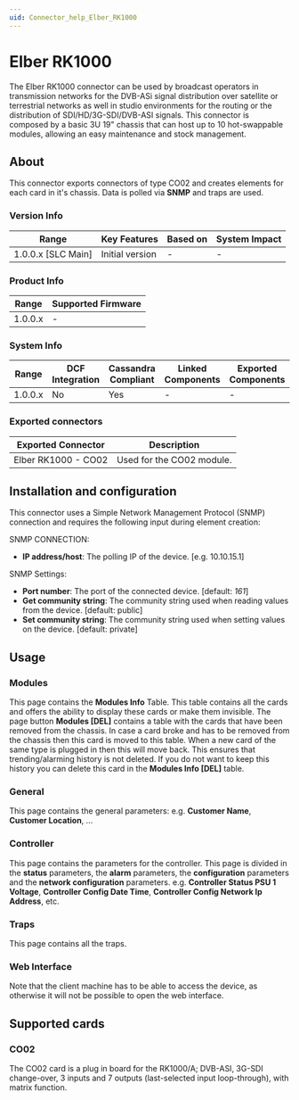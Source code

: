 ```yaml
---
uid: Connector_help_Elber_RK1000
---
```


# Elber RK1000

The Elber RK1000 connector can be used by broadcast operators in transmission networks for the DVB-ASi signal distribution over satellite or terrestrial networks as well in studio environments for the routing or the distribution of SDI/HD/3G-SDI/DVB-ASI signals. This connector is composed by a basic 3U 19" chassis that can host up to 10 hot-swappable modules, allowing an easy maintenance and stock management.

## About

This connector exports connectors of type CO02 and creates elements for each card in it's chassis. Data is polled via **SNMP** and traps are used.

### Version Info

| Range                | Key Features     | Based on     | System Impact     |
|----------------------|------------------|--------------|-------------------|
| 1.0.0.x [SLC Main]   | Initial version  | -            | -                 |

### Product Info

| Range     | Supported Firmware     |
|-----------|------------------------|
| 1.0.0.x   | -                      |

### System Info

| Range     | DCF Integration     | Cassandra Compliant     | Linked Components     | Exported Components     |
|-----------|---------------------|-------------------------|-----------------------|-------------------------|
| 1.0.0.x   | No                  | Yes                     | -                     | -                       |

### Exported connectors

| **Exported Connector** | **Description**           |
|-----------------------|---------------------------|
| Elber RK1000 - CO02   | Used for the CO02 module. |

## Installation and configuration

This connector uses a Simple Network Management Protocol (SNMP) connection and requires the following input during element creation:

SNMP CONNECTION:

- **IP address/host**: The polling IP of the device. \[e.g. 10.10.15.1\]

SNMP Settings:

- **Port number**: The port of the connected device. \[default: *161*\]
- **Get community string**: The community string used when reading values from the device. \[default: public\]
- **Set community string**: The community string used when setting values on the device. \[default: private\]

## Usage

### Modules

This page contains the **Modules Info** Table. This table contains all the cards and offers the ability to display these cards or make them invisible. The page button **Modules \[DEL\]** contains a table with the cards that have been removed from the chassis. In case a card broke and has to be removed from the chassis then this card is moved to this table. When a new card of the same type is plugged in then this will move back. This ensures that trending/alarming history is not deleted. If you do not want to keep this history you can delete this card in the **Modules Info \[DEL\]** table.

### General

This page contains the general parameters: e.g. **Customer Name**, **Customer Location**, ...

### Controller

This page contains the parameters for the controller. This page is divided in the **status** parameters, the **alarm** parameters, the **configuration** parameters and the **network configuration** parameters. e.g. **Controller Status PSU 1 Voltage**, **Controller Config Date Time**, **Controller Config Network Ip Address**, etc.

### Traps

This page contains all the traps.

### Web Interface

Note that the client machine has to be able to access the device, as otherwise it will not be possible to open the web interface.

## Supported cards

### CO02

The CO02 card is a plug in board for the RK1000/A; DVB-ASI, 3G-SDI change-over, 3 inputs and 7 outputs (last-selected input loop-through), with matrix function.
